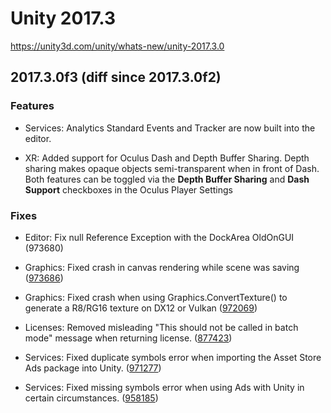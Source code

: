 # Unity 2017.3
https://unity3d.com/unity/whats-new/unity-2017.3.0

## 2017.3.0f3 (diff since 2017.3.0f2)


### Features
<ul>
<li><p>Services: Analytics Standard Events and Tracker are now built into the editor.</p></li>
<li><p>XR: Added support for Oculus Dash and Depth Buffer Sharing. Depth sharing makes opaque objects semi-transparent when in front of Dash. Both features can be toggled via the <strong>Depth Buffer Sharing</strong> and <strong>Dash Support</strong> checkboxes in the Oculus Player Settings</p></li>
</ul>

### Fixes
<ul>
<li><p>Editor: Fix null Reference Exception with the DockArea OldOnGUI (973680)</p></li>
<li><p>Graphics: Fixed crash in canvas rendering while scene was saving (<a href="https://issuetracker.unity3d.com/issues/crashed-in-material-unsharematerialdata-when-saving-scene">973686</a>)</p></li>
<li><p>Graphics: Fixed crash when using Graphics.ConvertTexture() to generate a R8/RG16 texture on DX12 or Vulkan (<a href="https://issuetracker.unity3d.com/issues/rendertextureformat-converttexture-with-r8-and-rg16-crashes-on-dx12-and-vulkan">972069</a>)</p></li>
<li><p>Licenses: Removed misleading "This should not be called in batch mode" message when returning license. (<a href="https://issuetracker.unity3d.com/issues/after-returning-licence-in-batch-mode-log-shows-a-message-with-this-should-not-be-called-in-batch-mode">877423</a>)</p></li>
<li><p>Services: Fixed duplicate symbols error when importing the Asset Store Ads package into Unity. (<a href="https://issuetracker.unity3d.com/issues/cannot-build-project-with-ads-asset-store-package-in-2017-dot-3-0b10">971277</a>)</p></li>
<li><p>Services: Fixed missing symbols error when using Ads with Unity in certain circumstances. (<a href="https://issuetracker.unity3d.com/issues/advertisement-namespace-slash-package-not-found-when-opening-clean-unity-project-in-2017-dot-2-0f3">958185</a>)</p></li>
</ul>
